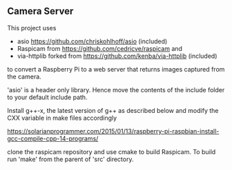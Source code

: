 ## Camera Server

This project uses 
* asio  https://github.com/chriskohlhoff/asio (included)
* Raspicam from https://github.com/cedricve/raspicam and
* via-httplib forked from https://github.com/kenba/via-httplib (included)

to convert a Raspberry Pi to a web server that returns images captured from the camera.

'asio' is a header only library. Hence move the contents of the include folder to your default include path.

Install g++-x, the latest version of g++  as described below and modify the CXX variable in make files accordingly 

https://solarianprogrammer.com/2015/01/13/raspberry-pi-raspbian-install-gcc-compile-cpp-14-programs/

clone the raspicam repository and use cmake to build Raspicam.
To build run 'make' from the parent of 'src' directory.

 
